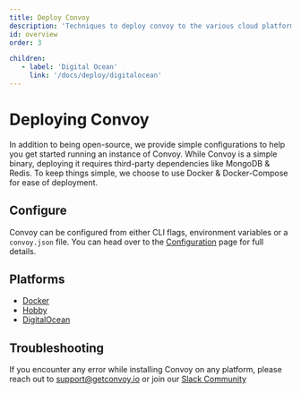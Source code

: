 ```yaml
---
title: Deploy Convoy
description: 'Techniques to deploy convoy to the various cloud platforms'
id: overview
order: 3

children:
   - label: 'Digital Ocean'
     link: '/docs/deploy/digitalocean'
---
```


# Deploying Convoy

In addition to being open-source, we provide simple configurations to help you get started running an instance of Convoy. While Convoy is a simple binary, deploying it requires third-party dependencies like MongoDB & Redis. To keep things simple, we choose to use Docker & Docker-Compose for ease of deployment. 

## Configure

Convoy can be configured from either CLI flags, environment variables or a `convoy.json` file. You can head over to the [Configuration](./configuration) page for full details.


## Platforms

- [Docker](./docker)
- [Hobby](./hobby)
- [DigitalOcean](./digitalocean)

## Troubleshooting

If you encounter any error while installing Convoy on any platform, please reach out to [support@getconvoy.io](mailto:support@getconvoy.io) or join our [Slack Community](https://join.slack.com/t/convoy-community/shared_invite/zt-xiuuoj0m-yPp~ylfYMCV9s038QL0IUQ)
